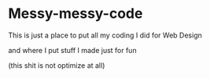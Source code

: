 # Messy-messy-code
This is just a place to put all my coding I did for Web Design

and where I put stuff I made just for fun

(this shit is not optimize at all)
